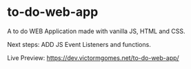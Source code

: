 # to-do-web-app
A to do WEB Application made with vanilla JS, HTML and CSS.

Next steps:
ADD JS Event Listeners and functions.

Live Preview: https://dev.victormgomes.net/to-do-web-app/